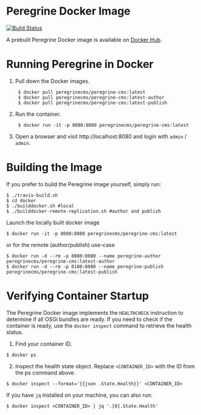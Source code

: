 # Peregrine Docker Image

[![Build Status](https://travis-ci.org/headwirecom/peregrine-cms.svg?branch=develop)](https://travis-ci.org/headwirecom/peregrine-cms)

A prebuilt Peregrine Docker image is available on [Docker Hub](https://hub.docker.com/r/peregrinecms/peregrine-cms).


# Running Peregrine in Docker

1. Pull down the Docker images.

        $ docker pull peregrinecms/peregrine-cms:latest
        $ docker pull peregrinecms/peregrine-cms:latest-author
        $ docker pull peregrinecms/peregrine-cms:latest-publish

2. Run the container.

        $ docker run -it -p 8080:8080 peregrinecms/peregrine-cms:latest 


3. Open a browser and visit http://localhost:8080 and login with `admin` / ` admin`.


# Building the Image

If you prefer to build the Peregrine image yourself, simply run:

    $ ./travis-build.sh
    $ cd docker
    $ ./builddocker.sh #local
    $ ./builddocker-remote-replication.sh #author and publish

Launch the locally built docker image 

    $ docker run -it -p 8080:8080 peregrinecms/peregrine-cms:latest

or for the remote (author/publish) use-case

    $ docker run -d --rm -p 8080:8080 --name peregrine-author peregrinecms/peregrine-cms:latest-author 
    $ docker run -d --rm -p 8180:8080 --name peregrine-publish peregrinecms/peregrine-cms:latest-publish 

# Verifying Container Startup

The Peregrine Docker image implements the `HEALTHCHECK` instruction to determine if all
OSGi bundles are ready. If you need to check if the container is ready, use the 
`docker inspect` command to retrieve the health status. 

1. Find your container ID.

```
$ docker ps
```

2. Inspect the health state object. Replace `<CONTAINER_ID>` with the ID from the ps command above.

```
$ docker inspect --format='{{json .State.Health}}' <CONTAINER_ID> 
```

If you have `jq` installed on your machine, you can also run:

```
$ docker inspect <CONTAINER_ID> | jq '.[0].State.Health'
```

